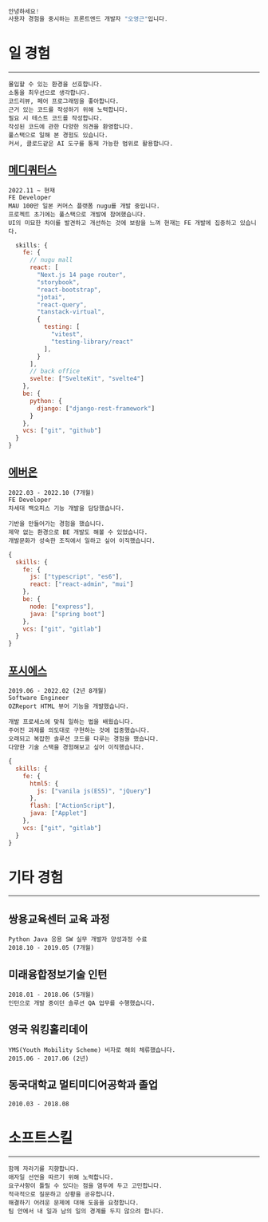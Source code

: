 ```js
안녕하세요!
사용자 경험을 중시하는 프론트엔드 개발자 "오영근"입니다.
```


# 일 경험

---

```
몰입할 수 있는 환경을 선호합니다.
소통을 최우선으로 생각합니다.
코드리뷰, 페어 프로그래밍을 좋아합니다.
근거 있는 코드를 작성하기 위해 노력합니다.
필요 시 테스트 코드를 작성합니다.
작성된 코드에 관한 다양한 의견을 환영합니다.
풀스택으로 일해 본 경험도 있습니다.
커서, 클로드같은 AI 도구를 통제 가능한 범위로 활용합니다.
```


## [메디쿼터스](https://mediquitous.com/NUGU)

```
2022.11 ~ 현재
FE Developer
MAU 100만 일본 커머스 플랫폼 nugu를 개발 중입니다.
프로젝트 초기에는 풀스택으로 개발에 참여했습니다.
UI의 미묘한 차이를 발견하고 개선하는 것에 보람을 느껴 현재는 FE 개발에 집중하고 있습니다.
```

```js
  skills: {
    fe: {
      // nugu mall
      react: [
        "Next.js 14 page router",
        "storybook",
        "react-bootstrap",
        "jotai",
        "react-query",
        "tanstack-virtual",
        {
          testing: [
            "vitest",
            "testing-library/react"
          ],
        }
      ],
      // back office
      svelte: ["SvelteKit", "svelte4"]
    },
    be: {
      python: {
        django: ["django-rest-framework"]
      }
    },
    vcs: ["git", "github"]
  }
}
```

## [에버온](https://www.everon.co.kr/)

```
2022.03 - 2022.10 (7개월)
FE Developer
차세대 백오피스 기능 개발을 담당했습니다.

기반을 만들어가는 경험을 했습니다.
제약 없는 환경으로 BE 개발도 해볼 수 있었습니다.
개발문화가 성숙한 조직에서 일하고 싶어 이직했습니다.
```

```js
{
  skills: {
    fe: {
      js: ["typescript", "es6"],
      react: ["react-admin", "mui"]
    },
    be: {
      node: ["express"],
      java: ["spring boot"]
    },
    vcs: ["git", "gitlab"]
  }
}
```

## [포시에스](https://www.forcs.com/kr/)

```
2019.06 - 2022.02 (2년 8개월)
Software Engineer
OZReport HTML 뷰어 기능을 개발했습니다.

개발 프로세스에 맞춰 일하는 법을 배웠습니다.
주어진 과제를 의도대로 구현하는 것에 집중했습니다.
오래되고 복잡한 솔루션 코드를 다루는 경험을 했습니다.
다양한 기술 스택을 경험해보고 싶어 이직했습니다.
```

```js
{
  skills: {
    fe: {
      html5: {
        js: ["vanila js(ES5)", "jQuery"]
      },
      flash: ["ActionScript"],
      java: ["Applet"]
    },
    vcs: ["git", "gitlab"]
  }
}
```

# 기타 경험

---

## 쌍용교육센터 교육 과정
```
Python Java 응용 SW 실무 개발자 양성과정 수료
2018.10 - 2019.05 (7개월) 
```

## 미래융합정보기술 인턴
```
2018.01 - 2018.06 (5개월)
인턴으로 개발 중이던 솔루션 QA 업무를 수행했습니다.
```

## 영국 워킹홀리데이
```
YMS(Youth Mobility Scheme) 비자로 해외 체류했습니다.
2015.06 - 2017.06 (2년) 
```

## 동국대학교 멀티미디어공학과 졸업
```
2010.03 - 2018.08 
```

# 소프트스킬
---

```
함께 자라기를 지향합니다.
애자일 선언을 따르기 위해 노력합니다.
요구사항이 틀릴 수 있다는 점을 염두에 두고 고민합니다.
적극적으로 질문하고 상황을 공유합니다.
해결하기 어려운 문제에 대해 도움을 요청합니다.
팀 안에서 내 일과 남의 일의 경계를 두지 않으려 합니다.
```
